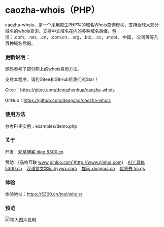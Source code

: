 # caozha-whois（PHP）

caozha-whois，是一个采用原生PHP写的域名Whois查询模块，支持全球大部分域名的whois查询，支持中文域名在内的多种域名后缀，包括：.com，.net，.cn，.com.cn，.org，.biz，.cc，.mobi，.中国，.公司等等几百种域名后缀。

### 更新说明：

源码参考了部分网上的whois查询方法。

支持本程序，请到Gitee和GitHub给我们点Star！

Gitee：https://gitee.com/dengzhenhua/caozha-whois

GitHub：https://github.com/dengcao/caozha-whois

### 使用方法

参考PHP实例：examples/demo.php

### 关于

开发：[邓草博客 blog.5300.cn](http://blog.5300.cn)

赞助：[品络互联 www.pinluo.com](http://www.pinluo.com)  &ensp;  [AI工具箱 5300.cn](http://5300.cn)  &ensp;  [汉语言文学网 hyywx.com](http://hyywx.com)  &ensp;  [雄马 xiongma.cn](http://xiongma.cn) &ensp;  [优惠券 tm.gs](http://tm.gs)

### 体验

体验地址：https://5300.cn/tool/whois/

### 预览

![输入图片说明](https://images.gitee.com/uploads/images/2020/0723/150823_22d2c195_7397417.png "QQ图片20200723150614.png")
